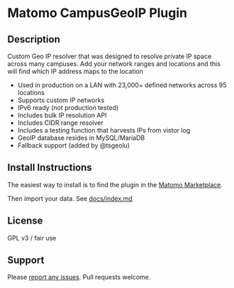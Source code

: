 # Matomo CampusGeoIP Plugin

## Description

Custom Geo IP resolver that was designed to resolve private IP space across many campuses. Add your network ranges and locations and this will find which IP address maps to the location

* Used in production on a LAN with 23,000+ defined networks across 95 locations
* Supports custom IP networks
* IPv6 ready (not production tested)
* Includes bulk IP resolution API
* Includes CIDR range resolver
* Includes a testing function that harvests IPs from vistor log
* GeoIP database resides in MySQL/MariaDB
* Fallback support (added by @tsgeolu)

## Install Instructions
The easiest way to install is to find the plugin in the [Matomo Marketplace](https://plugins.matomo.org/).

Then import your data. See [docs/index.md](docs/index.md)

## License
GPL v3 / fair use

## Support
Please [report any issues](https://github.com/jbrule/matomoplugin-CampusGeoIP/issues). Pull requests welcome.
